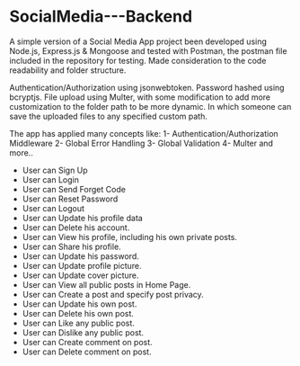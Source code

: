 # SocialMedia---Backend
A simple version of a Social Media App project been developed using Node.js, Express.js &amp; Mongoose and tested with Postman, the postman file included in the repository for testing.
Made consideration to the code readability and folder structure.

Authentication/Authorization using jsonwebtoken. Password hashed using bcryptjs. File upload using Multer, with some modification to add more customization to the folder path to be more dynamic. In which someone can save the uploaded files to any specified custom path.

The app has applied many concepts like: 1- Authentication/Authorization Middleware 2- Global Error Handling 3- Global Validation 4- Multer and more..

- User can Sign Up
- User can Login
- User can Send Forget Code
- User can Reset Password
- User can Logout
- User can Update his profile data
- User can Delete his account.
- User can View his profile, including his own private posts.
- User can Share his profile.
- User can Update his password.
- User can Update profile picture.
- User can Update cover picture.
- User can View all public posts in Home Page.
- User can Create a post and specify post privacy.
- User can Update his own post.
- User can Delete his own post.
- User can Like any public post.
- User can Dislike any public post.
- User can Create comment on post.
- User can Delete comment on post.
